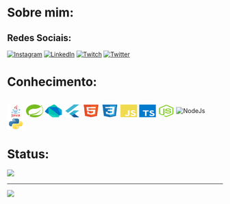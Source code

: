 # Sobre mim:


## Redes Sociais:
[![Instagram](https://img.shields.io/badge/Instagram-%23E4405F.svg?logo=Instagram&logoColor=white)](https://instagram.com/FabiioRK) 
[![LinkedIn](https://img.shields.io/badge/LinkedIn-%230077B5.svg?logo=linkedin&logoColor=white)](https://linkedin.com/in/FabiioRK) 
[![Twitch](https://img.shields.io/badge/Twitch-%239146FF.svg?logo=Twitch&logoColor=white)](https://twitch.tv/FabiioRK) 
[![Twitter](https://img.shields.io/badge/Twitter-%231DA1F2.svg?logo=Twitter&logoColor=white)](https://twitter.com/FabiioRK) 

# Conhecimento:
<div style="display: inline_block"><br>
<img align="center" alt="Java" height="30" width="40" src="https://raw.githubusercontent.com/devicons/devicon/master/icons/java/java-original-wordmark.svg">
<img align="center" alt="Spring" height="30" width="40" src="https://raw.githubusercontent.com/devicons/devicon/master/icons/spring/spring-original.svg">
<img align="center" alt="Dart" height="30" width="40" src="https://raw.githubusercontent.com/devicons/devicon/master/icons/dart/dart-original.svg">
<img align="center" alt="Flutter" height="30" width="40" src="https://raw.githubusercontent.com/devicons/devicon/master/icons/flutter/flutter-original.svg">
<img align="center" alt="HTML" height="30" width="40" src="https://raw.githubusercontent.com/devicons/devicon/master/icons/html5/html5-original.svg">
<img align="center" alt="CSS" height="30" width="40" src="https://raw.githubusercontent.com/devicons/devicon/master/icons/css3/css3-original.svg">
<img align="center" alt="Js" height="30" width="40" src="https://raw.githubusercontent.com/devicons/devicon/master/icons/javascript/javascript-plain.svg">
<img align="center" alt="TypeScript" height="30" width="40" src="https://raw.githubusercontent.com/devicons/devicon/master/icons/typescript/typescript-original.svg">
<img align="center" alt="NodeJs" height="30" width="40" src="https://raw.githubusercontent.com/devicons/devicon/master/icons/nodejs/nodejs-original.svg">
<img align="center" alt="NodeJs" height="30" width="40" src="https://raw.githubusercontent.com/devicons/devicon/master/icons/nodejs/express/express-original.svg">
<img align="center" alt="Python" height="30" width="40" src="https://raw.githubusercontent.com/devicons/devicon/master/icons/python/python-original.svg">
</div>

# Status:
![](https://github-readme-streak-stats.herokuapp.com/?user=FabiioRK&theme=dark&hide_border=true)<br/>

---
[![](https://visitcount.itsvg.in/api?id=FabiioRK&icon=8&color=12)](https://visitcount.itsvg.in)

